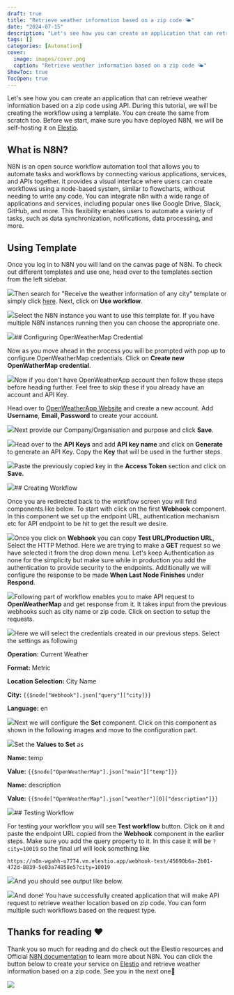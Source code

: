```yaml
---
draft: true
title: "Retrieve weather information based on a zip code 🌤️"
date: "2024-07-15"
description: "Let's see how you can create an application that can retrieve weather information based on a zip code using API. During this tutorial, we will be creating the workflow using a template. You can create the same from scratch too. Before we start, make sure you have deployed"
tags: []
categories: [Automation]
cover:
  image: images/cover.png
  caption: "Retrieve weather information based on a zip code 🌤️"
ShowToc: true
TocOpen: true
---
```



Let's see how you can create an application that can retrieve weather information based on a zip code using API. During this tutorial, we will be creating the workflow using a template. You can create the same from scratch too. Before we start, make sure you have deployed N8N, we will be self\-hosting it on [Elestio](https://elest.io/open-source/n8n?ref=blog.elest.io).

## What is N8N?

N8N is an open source workflow automation tool that allows you to automate tasks and workflows by connecting various applications, services, and APIs together. It provides a visual interface where users can create workflows using a node\-based system, similar to flowcharts, without needing to write any code. You can integrate n8n with a wide range of applications and services, including popular ones like Google Drive, Slack, GitHub, and more. This flexibility enables users to automate a variety of tasks, such as data synchronization, notifications, data processing, and more.

## Using Template

Once you log in to N8N you will land on the canvas page of N8N. To check out different templates and use one, head over to the templates section from the left sidebar. 

![](https://blog.elest.io/content/images/2024/04/Screenshot-2024-04-29-at-9.11.52-PM.jpg)Then search for "Receive the weather information of any city" template or simply click [here](https://n8n.io/workflows/807-receive-the-weather-information-of-any-city/?ref=blog.elest.io). Next, click on **Use workflow**.

![](https://blog.elest.io/content/images/2024/04/Screenshot-2024-04-29-at-9.12.43-PM.jpg)Select the N8N instance you want to use this template for. If you have multiple N8N instances running then you can choose the appropriate one.

![](https://blog.elest.io/content/images/2024/04/Screenshot-2024-04-29-at-9.13.48-PM.jpg)## Configuring OpenWeatherMap Credential

Now as you move ahead in the process you will be prompted with pop up to configure OpenWeatherMap credentials. Click on **Create new OpenWatherMap credential**. 

![](https://blog.elest.io/content/images/2024/04/Screenshot-2024-04-29-at-9.14.19-PM.jpg)Now if you don't have OpenWeatherApp account then follow these steps before heading further. Feel free to skip these if you already have an account and API Key. 

Head over to [OpenWeatherApp Website](https://openweathermap.org/?ref=blog.elest.io) and create a new account. Add **Username**, **Email, Password** to create your account.

![](https://blog.elest.io/content/images/2024/04/Screenshot-2024-04-29-at-9.15.28-PM.jpg)Next provide our Company/Organisation and purpose and click **Save**.

![](https://blog.elest.io/content/images/2024/04/Screenshot-2024-04-29-at-9.17.23-PM.jpg)Head over to the **API Keys** and add **API key name** and click on **Generate** to generate an API Key. Copy the **Key** that will be used in the further steps.

![](https://blog.elest.io/content/images/2024/04/Screenshot-2024-04-29-at-9.17.53-PM.jpg)Paste the previously copied key in the **Access Token** section and click on **Save.**

![](https://blog.elest.io/content/images/2024/04/Screenshot-2024-04-29-at-9.19.26-PM.jpg)## Creating Workflow

Once you are redirected back to the workflow screen you will find components like below. To start with click on the first **Webhook** component. In this component we set up the endpoint URL, authentication mechanism etc for API endpoint to be hit to get the result we desire.

![](https://blog.elest.io/content/images/2024/04/Screenshot-2024-04-29-at-9.25.59-PM.jpg)Once you click on **Webhook** you can copy **Test URL/Production URL**, Select the HTTP Method. Here we are trying to make a **GET** request so we have selected it from the drop down menu. Let's keep Authentication as none for the simplicity but make sure while in production you add the authentication to provide security to the endpoints. Additionally we will configure the response to be made **When Last Node Finishes** under **Respond**.

![](https://blog.elest.io/content/images/2024/04/Screenshot-2024-04-29-at-11.20.58-PM.jpg)Following part of workflow enables you to make API request to **OpenWeatherMap** and get response from it. It takes input from the previous webhooks such as city name or zip code. Click on section to setup the requests.

![](https://blog.elest.io/content/images/2024/04/Screenshot-2024-04-29-at-9.35.29-PM.jpg)Here we will select the credentials created in our previous steps. Select the settings as following

**Operation:** Current Weather

**Format:** Metric

**Location Selection:** City Name

**City:** `{{$node["Webhook"].json["query"]["city]}}`

**Language:** en

![](https://blog.elest.io/content/images/2024/04/Screenshot-2024-04-29-at-11.21.30-PM.jpg)Next we will configure the **Set** component. Click on this component as shown in the following images and move to the configuration part.

![](https://blog.elest.io/content/images/2024/04/Screenshot-2024-04-29-at-9.35.48-PM.jpg)Set the **Values to Set** as 

**Name:** temp

**Value:** `{{$node["OpenWeatherMap"].json["main"]["temp"]}}`

**Name:** description

**Value:** `{{$node["OpenWeatherMap"].json["weather"][0]["description"]}}`

![](https://blog.elest.io/content/images/2024/04/Screenshot-2024-04-29-at-11.23.19-PM.jpg)## Testing Workflow

For testing your workflow you will see **Test workflow** button. Click on it and paste the endpoint URL copied from the **Webhook** component in the earlier steps. Make sure you add the query property to it. In this case it will be `?city=10019` so the final url will look something like


```
https://n8n-wgahh-u7774.vm.elestio.app/webhook-test/45690b6a-2b01-472d-8839-5e83a74858e5?city=10019
```
![](https://blog.elest.io/content/images/2024/04/Screenshot-2024-04-30-at-2.15.37-PM.jpg)And you should see output like below.

![](https://blog.elest.io/content/images/2024/04/Screenshot-2024-04-30-at-2.21.41-PM.jpg)And done! You have successfully created application that will make API request to retrieve weather location based on zip code. You can form multiple such workflows based on the request type.

## **Thanks for reading ❤️**

Thank you so much for reading and do check out the Elestio resources and Official [N8N documentation](https://docs.n8n.io/?ref=blog.elest.io) to learn more about N8N. You can click the button below to create your service on [Elestio](https://elest.io/open-source/n8n?ref=blog.elest.io) and retrieve weather information based on a zip code. See you in the next one👋

[![](https://pub-da36157c854648669813f3f76c526c2b.r2.dev/deploy-on-elestio-black.png)](https://elest.io/?ref=blog.elest.io)

